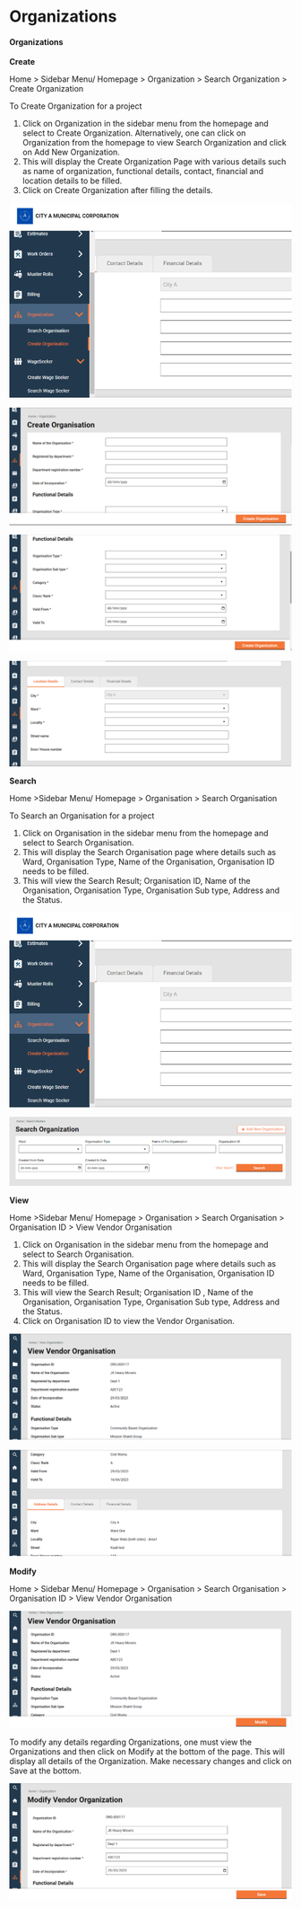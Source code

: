 # Organizations

#### Organizations <a href="#_5ymei192qtat" id="_5ymei192qtat"></a>

**Create**

Home > Sidebar Menu/ Homepage > Organization > Search Organization > Create Organization

To Create Organization for a project

1. Click on Organization in the sidebar menu from the homepage and select to Create Organization. Alternatively, one can click on Organization from the homepage to view Search Organization and click on Add New Organization.
2. This will display the Create Organization Page with various details such as name of organization, functional details, contact, financial and location details to be filled.
3. Click on Create Organization after filling the details.

![](../../../../.gitbook/assets/0.png)

![](<../../../../.gitbook/assets/1 (1).png>)

![](<../../../../.gitbook/assets/2 (1).png>)

![](<../../../../.gitbook/assets/3 (2).png>)

**Search**

Home >Sidebar Menu/ Homepage > Organisation > Search Organisation

To Search an Organisation for a project

1. Click on Organisation in the sidebar menu from the homepage and select to Search Organisation.
2. This will display the Search Organisation page where details such as Ward, Organisation Type, Name of the Organisation, Organisation ID needs to be filled.
3. This will view the Search Result; Organisation ID, Name of the Organisation, Organisation Type, Organisation Sub type, Address and the Status.

![](../../../../.gitbook/assets/4.png)

![](<../../../../.gitbook/assets/5 (1).png>)

**View**

Home >Sidebar Menu/ Homepage > Organisation > Search Organisation > Organisation ID > View Vendor Organisation

1. Click on Organisation in the sidebar menu from the homepage and select to Search Organisation.
2. This will display the Search Organisation page where details such as Ward, Organisation Type, Name of the Organisation, Organisation ID needs to be filled.
3. This will view the Search Result; Organisation ID , Name of the Organisation, Organisation Type, Organisation Sub type, Address and the Status.
4. Click on Organisation ID to view the Vendor Organisation.

![](../../../../.gitbook/assets/6.png)

![](../../../../.gitbook/assets/7.png)

**Modify**

Home > Sidebar Menu/ Homepage > Organisation > Search Organisation > Organisation ID > View Vendor Organisation

![](../../../../.gitbook/assets/8.png)

To modify any details regarding Organizations, one must view the Organizations and then click on Modify at the bottom of the page. This will display all details of the Organization. Make necessary changes and click on Save at the bottom.

![](../../../../.gitbook/assets/9.png)
